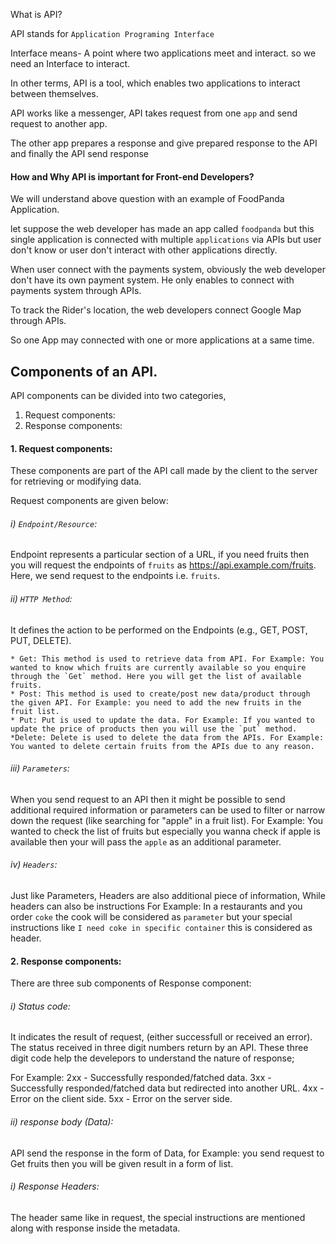 What is API?

API stands for `Application Programing Interface`

Interface means- A point where two applications meet and interact. so we need an Interface to interact.

In other terms, API is a tool, which enables two applications to interact between themselves.

API works like a messenger, API takes request from one `app` and send request to another app.

The other app prepares a response and give prepared response to the API and finally the API send response

#### How and Why API is important for Front-end Developers?

We will understand above question with an example of FoodPanda Application.

let suppose the web developer has made an app called `foodpanda` but this single application is connected with multiple `applications` via APIs but user don't know or user don't interact with other applications directly.

When user connect with the payments system, obviously the web developer don't have its own payment system. He only enables to connect with payments system through APIs.

To track the Rider's location, the web developers connect Google Map through APIs.

So one App may connected with one or more applications at a same time.

## Components of an API.

API components can be divided into two categories,

1. Request components:
2. Response components:

#### 1. Request components:

These components are part of the API call made by the client to the server for retrieving or modifying data.

Request components are given below:

###### i) `Endpoint/Resource`:

Endpoint represents a particular section of a URL, if you need fruits then you will request the endpoints of `fruits` as
https://api.example.com/fruits.
Here, we send request to the endpoints i.e. `fruits`.

###### ii) `HTTP Method`:

It defines the action to be performed on the Endpoints (e.g., GET, POST, PUT, DELETE).

    * Get: This method is used to retrieve data from API. For Example: You wanted to know which fruits are currently available so you enquire through the `Get` method. Here you will get the list of available fruits.
    * Post: This method is used to create/post new data/product through the given API. For Example: you need to add the new fruits in the fruit list.
    * Put: Put is used to update the data. For Example: If you wanted to update the price of products then you will use the `put` method.
    *Delete: Delete is used to delete the data from the APIs. For Example: You wanted to delete certain fruits from the APIs due to any reason.

###### iii) `Parameters`:

When you send request to an API then it might be possible to send additional required information or parameters can be used to filter or narrow down the request (like searching for "apple" in a fruit list). For Example: You wanted to check the list of fruits but especially you wanna check if apple is available then your will pass the `apple` as an additional parameter.

###### iv) `Headers`:

Just like Parameters, Headers are also additional piece of information, While headers can also be instructions
For Example: In a restaurants and you order `coke` the cook will be considered as `parameter` but your special instructions like `I need coke in specific container` this is considered as header.

#### 2. Response components:

There are three sub components of Response component:

###### i) Status code:

It indicates the result of request, (either successfull or received an error). The status received in three digit numbers return by an API. These three digit code help the develepors to understand the nature of response;

For Example:
2xx - Successfully responded/fatched data.
3xx - Successfully responded/fatched data but redirected into another URL.
4xx - Error on the client side.
5xx - Error on the server side.

###### ii) response body (Data):

API send the response in the form of Data, for Example: you send request to Get fruits then you will be given result in a form of list.

###### i) Response Headers:

The header same like in request, the special instructions are mentioned along with response inside the metadata.
